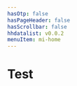 ```yaml
---
hasOtp: false
hasPageHeader: false
hasScrollbar: false
hhdatalist: v0.0.2
menuItem: mi-home
---
```


# Test

